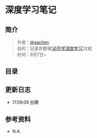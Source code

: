 # 深度学习笔记  

## 简介  

> 作者：[draachen](www.github.com/draachen)  
目的：记录并整理[‘动手学深度学习’](http://zh.gluon.ai/index.html)过程  
时间：9月7日~  

## 目录  

## 更新日志  

- 17.09.09 创建  

## 参考资料  

- N.A.  

